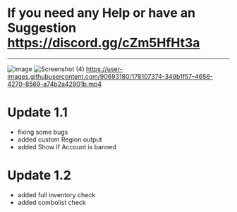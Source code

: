 # If you need any Help or have an Suggestion https://discord.gg/cZm5HfHt3a
-----
![image](https://user-images.githubusercontent.com/90693180/177045591-119872bc-e869-471c-88a9-71e8f64e16a1.png)
![Screenshot (4)](https://user-images.githubusercontent.com/90693180/178105439-d7ff5b9a-0fb8-4f60-b6f3-b7641cd3fe02.png)
https://user-images.githubusercontent.com/90693180/178107374-349b1f57-4656-4270-8569-a74b2a42901b.mp4


# Update 1.1
- fixing some bugs
- added custom Region output
- added Show If Account is banned
# Update 1.2
- added full inventory check
- added combolist check



